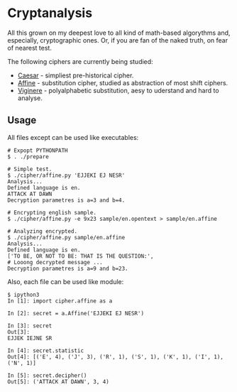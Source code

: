 Cryptanalysis
=============

All this grown on my deepest love to all kind of math-based algorythms and,
especially, cryptographic ones. Or, if you are fan of the naked truth, on 
fear of nearest test.

The following ciphers are currently being studied:

* [Caesar](http://en.wikipedia.org/wiki/Caesar_cipher) - simpliest 
  pre-historical cipher.
* [Affine](http://en.wikipedia.org/wiki/Affine_cipher) - substitution 
  cipher, studied as abstraction of most shift ciphers.
* [Viginere](http://en.wikipedia.org/wiki/Vigenère_cipher) - polyalphabetic 
  substitution, aesy to uderstand and hard to analyse.

Usage
-----

All files except can be used like executables:

    # Expopt PYTHONPATH
    $ . ./prepare

    # Simple test.
    $ ./cipher/affine.py 'EJJEKI EJ NESR'
    Analysis...
    Defined language is en.
    ATTACK AT DAWN
    Decryption parametres is a=3 and b=4.

    # Encrypting english sample.
    $ ./cipher/affine.py -e 9x23 sample/en.opentext > sample/en.affine

    # Analyzing encrypted.
    $ ./cipher/affine.py sample/en.affine 
    Analysis...
    Defined language is en.
    ['TO BE, OR NOT TO BE: THAT IS THE QUESTION:', 
    # Looong decrypted message ... 
    Decryption parametres is a=9 and b=23.

Also, each file can be used like module:

    $ ipython3
    In [1]: import cipher.affine as a

    In [2]: secret = a.Affine('EJJEKI EJ NESR')

    In [3]: secret
    Out[3]: 
    EJJEK IEJNE SR

    In [4]: secret.statistic
    Out[4]: [('E', 4), ('J', 3), ('R', 1), ('S', 1), ('K', 1), ('I', 1), ('N', 1)]

    In [5]: secret.decipher()
    Out[5]: ('ATTACK AT DAWN', 3, 4)

